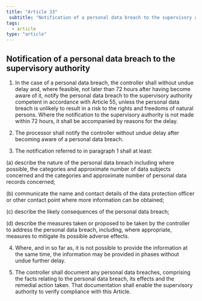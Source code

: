```yaml
---
title: "Article 33"
 subtitle: "Notification of a personal data breach to the supervisory authority"
tags:
  - article
type: "article"
---
```

## Notification of a personal data breach to the supervisory authority

1. In the case of a personal data breach, the controller shall without undue delay and, where feasible, not later than 72 hours after having become aware of it, notify the personal data breach to the supervisory authority competent in accordance with Article 55, unless the personal data breach is unlikely to result in a risk to the rights and freedoms of natural persons. Where the notification to the supervisory authority is not made within 72 hours, it shall be accompanied by reasons for the delay.

2. The processor shall notify the controller without undue delay after becoming aware of a personal data breach.

3. The notification referred to in paragraph 1 shall at least:

(a) describe the nature of the personal data breach including where possible, the categories and approximate number of data subjects concerned and the categories and approximate number of personal data records concerned;

(b) communicate the name and contact details of the data protection officer or other contact point where more information can be obtained;

(c) describe the likely consequences of the personal data breach;

(d) describe the measures taken or proposed to be taken by the controller to address the personal data breach, including, where appropriate, measures to mitigate its possible adverse effects.

4. Where, and in so far as, it is not possible to provide the information at the same time, the information may be provided in phases without undue further delay.

5. The controller shall document any personal data breaches, comprising the facts relating to the personal data breach, its effects and the remedial action taken. That documentation shall enable the supervisory authority to verify compliance with this Article.
